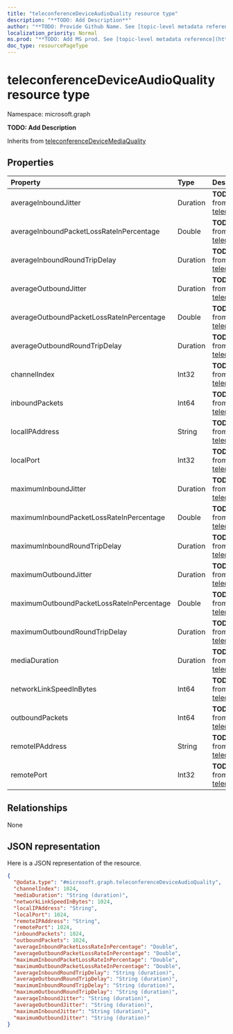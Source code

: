 ```yaml
---
title: "teleconferenceDeviceAudioQuality resource type"
description: "**TODO: Add Description**"
author: "**TODO: Provide Github Name. See [topic-level metadata reference](https://msgo.azurewebsites.net/add/document/guidelines/metadata.html#topic-level-metadata)**"
localization_priority: Normal
ms.prod: "**TODO: Add MS prod. See [topic-level metadata reference](https://msgo.azurewebsites.net/add/document/guidelines/metadata.html#topic-level-metadata)**"
doc_type: resourcePageType
---
```


# teleconferenceDeviceAudioQuality resource type


Namespace: microsoft.graph

**TODO: Add Description**


Inherits from [teleconferenceDeviceMediaQuality](../resources/teleconferencedevicemediaquality.md)

## Properties
|Property|Type|Description|
|:---|:---|:---|
|averageInboundJitter|Duration|**TODO: Add Description** Inherited from [teleconferenceDeviceMediaQuality](../resources/teleconferencedevicemediaquality.md)|
|averageInboundPacketLossRateInPercentage|Double|**TODO: Add Description** Inherited from [teleconferenceDeviceMediaQuality](../resources/teleconferencedevicemediaquality.md)|
|averageInboundRoundTripDelay|Duration|**TODO: Add Description** Inherited from [teleconferenceDeviceMediaQuality](../resources/teleconferencedevicemediaquality.md)|
|averageOutboundJitter|Duration|**TODO: Add Description** Inherited from [teleconferenceDeviceMediaQuality](../resources/teleconferencedevicemediaquality.md)|
|averageOutboundPacketLossRateInPercentage|Double|**TODO: Add Description** Inherited from [teleconferenceDeviceMediaQuality](../resources/teleconferencedevicemediaquality.md)|
|averageOutboundRoundTripDelay|Duration|**TODO: Add Description** Inherited from [teleconferenceDeviceMediaQuality](../resources/teleconferencedevicemediaquality.md)|
|channelIndex|Int32|**TODO: Add Description** Inherited from [teleconferenceDeviceMediaQuality](../resources/teleconferencedevicemediaquality.md)|
|inboundPackets|Int64|**TODO: Add Description** Inherited from [teleconferenceDeviceMediaQuality](../resources/teleconferencedevicemediaquality.md)|
|localIPAddress|String|**TODO: Add Description** Inherited from [teleconferenceDeviceMediaQuality](../resources/teleconferencedevicemediaquality.md)|
|localPort|Int32|**TODO: Add Description** Inherited from [teleconferenceDeviceMediaQuality](../resources/teleconferencedevicemediaquality.md)|
|maximumInboundJitter|Duration|**TODO: Add Description** Inherited from [teleconferenceDeviceMediaQuality](../resources/teleconferencedevicemediaquality.md)|
|maximumInboundPacketLossRateInPercentage|Double|**TODO: Add Description** Inherited from [teleconferenceDeviceMediaQuality](../resources/teleconferencedevicemediaquality.md)|
|maximumInboundRoundTripDelay|Duration|**TODO: Add Description** Inherited from [teleconferenceDeviceMediaQuality](../resources/teleconferencedevicemediaquality.md)|
|maximumOutboundJitter|Duration|**TODO: Add Description** Inherited from [teleconferenceDeviceMediaQuality](../resources/teleconferencedevicemediaquality.md)|
|maximumOutboundPacketLossRateInPercentage|Double|**TODO: Add Description** Inherited from [teleconferenceDeviceMediaQuality](../resources/teleconferencedevicemediaquality.md)|
|maximumOutboundRoundTripDelay|Duration|**TODO: Add Description** Inherited from [teleconferenceDeviceMediaQuality](../resources/teleconferencedevicemediaquality.md)|
|mediaDuration|Duration|**TODO: Add Description** Inherited from [teleconferenceDeviceMediaQuality](../resources/teleconferencedevicemediaquality.md)|
|networkLinkSpeedInBytes|Int64|**TODO: Add Description** Inherited from [teleconferenceDeviceMediaQuality](../resources/teleconferencedevicemediaquality.md)|
|outboundPackets|Int64|**TODO: Add Description** Inherited from [teleconferenceDeviceMediaQuality](../resources/teleconferencedevicemediaquality.md)|
|remoteIPAddress|String|**TODO: Add Description** Inherited from [teleconferenceDeviceMediaQuality](../resources/teleconferencedevicemediaquality.md)|
|remotePort|Int32|**TODO: Add Description** Inherited from [teleconferenceDeviceMediaQuality](../resources/teleconferencedevicemediaquality.md)|

## Relationships
None

## JSON representation
Here is a JSON representation of the resource.
<!-- {
  "blockType": "resource",
  "@odata.type": "microsoft.graph.teleconferenceDeviceAudioQuality"
}
-->
``` json
{
  "@odata.type": "#microsoft.graph.teleconferenceDeviceAudioQuality",
  "channelIndex": 1024,
  "mediaDuration": "String (duration)",
  "networkLinkSpeedInBytes": 1024,
  "localIPAddress": "String",
  "localPort": 1024,
  "remoteIPAddress": "String",
  "remotePort": 1024,
  "inboundPackets": 1024,
  "outboundPackets": 1024,
  "averageInboundPacketLossRateInPercentage": "Double",
  "averageOutboundPacketLossRateInPercentage": "Double",
  "maximumInboundPacketLossRateInPercentage": "Double",
  "maximumOutboundPacketLossRateInPercentage": "Double",
  "averageInboundRoundTripDelay": "String (duration)",
  "averageOutboundRoundTripDelay": "String (duration)",
  "maximumInboundRoundTripDelay": "String (duration)",
  "maximumOutboundRoundTripDelay": "String (duration)",
  "averageInboundJitter": "String (duration)",
  "averageOutboundJitter": "String (duration)",
  "maximumInboundJitter": "String (duration)",
  "maximumOutboundJitter": "String (duration)"
}
```

